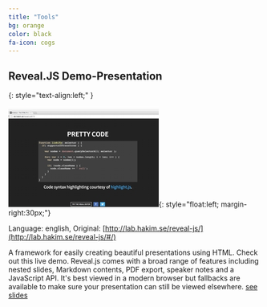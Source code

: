 ```yaml
---
title: "Tools"
bg: orange
color: black
fa-icon: cogs
---
```


## Reveal.JS Demo-Presentation
{: style="text-align:left;" }

[![reveal.js](reveal.js-3.0.0/thumbnail.jpg)](reveal.js-3.0.0/){: style="float:left; margin-right:30px;"}

Language: english, Original: [http://lab.hakim.se/reveal-js/](http://lab.hakim.se/reveal-js/#/)

A framework for easily creating beautiful presentations using HTML. Check out this live demo. Reveal.js comes with a broad range of features including nested slides, Markdown contents, PDF export, speaker notes and a JavaScript API. It's best viewed in a modern browser but fallbacks are available to make sure your presentation can still be viewed elsewhere. [see slides](reveal.js-3.0.0/)
